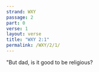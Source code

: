 ```yaml
---
strand: WXY
passage: 2
part: 0
verse: 1
layout: verse
title: "WXY 2:1"
permalink: /WXY/2/1/
---
```

"But dad, is it good to be religious?

